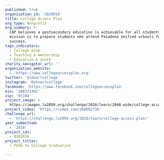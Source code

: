 ```yaml
---
published: true
organization_id: '2020018'
title: College Access Plan
org_type: Nonprofit
org_summary: >-
  CAP believes a postsecondary education is achievable for all students, and our
  mission is to prepare students who attend Pasadena Unified schools for college
  success.
tags_indicators:
  - College prep
  - Teaching & mentorship
  - Education & youth
charity_navigator_url: ''
organization_website:
  - 'https://www.collegeaccessplan.org'
twitter: '@iheartcollege'
instagram: '@iheartcollege'
facebook: 'https://www.facebook.com/collegeaccessplan'
ein: '208371402'
zip: '91104'
project_image: >-
  https://images.la2050.org/challenge/2020/learn/2048-wide/college-access-plan.jpg
project_video: 'https://vimeo.com/268692736'
challenge_url:
  - 'https://challenge.la2050.org/2020/learn/college-access-plan/'
year_submitted:
  - '2020'
project_ids:
  - 0202018
project_titles:
  - PUSD to College Graduation

---
```

